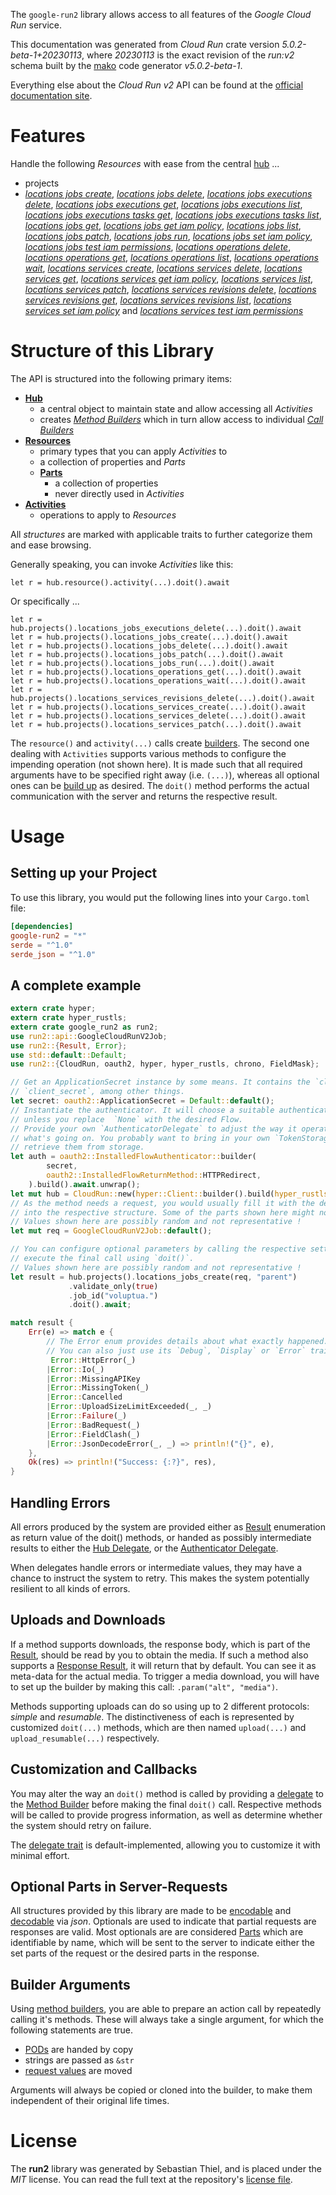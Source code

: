 <!---
DO NOT EDIT !
This file was generated automatically from 'src/generator/templates/api/README.md.mako'
DO NOT EDIT !
-->
The `google-run2` library allows access to all features of the *Google Cloud Run* service.

This documentation was generated from *Cloud Run* crate version *5.0.2-beta-1+20230113*, where *20230113* is the exact revision of the *run:v2* schema built by the [mako](http://www.makotemplates.org/) code generator *v5.0.2-beta-1*.

Everything else about the *Cloud Run* *v2* API can be found at the
[official documentation site](https://cloud.google.com/run/).
# Features

Handle the following *Resources* with ease from the central [hub](https://docs.rs/google-run2/5.0.2-beta-1+20230113/google_run2/CloudRun) ... 

* projects
 * [*locations jobs create*](https://docs.rs/google-run2/5.0.2-beta-1+20230113/google_run2/api::ProjectLocationJobCreateCall), [*locations jobs delete*](https://docs.rs/google-run2/5.0.2-beta-1+20230113/google_run2/api::ProjectLocationJobDeleteCall), [*locations jobs executions delete*](https://docs.rs/google-run2/5.0.2-beta-1+20230113/google_run2/api::ProjectLocationJobExecutionDeleteCall), [*locations jobs executions get*](https://docs.rs/google-run2/5.0.2-beta-1+20230113/google_run2/api::ProjectLocationJobExecutionGetCall), [*locations jobs executions list*](https://docs.rs/google-run2/5.0.2-beta-1+20230113/google_run2/api::ProjectLocationJobExecutionListCall), [*locations jobs executions tasks get*](https://docs.rs/google-run2/5.0.2-beta-1+20230113/google_run2/api::ProjectLocationJobExecutionTaskGetCall), [*locations jobs executions tasks list*](https://docs.rs/google-run2/5.0.2-beta-1+20230113/google_run2/api::ProjectLocationJobExecutionTaskListCall), [*locations jobs get*](https://docs.rs/google-run2/5.0.2-beta-1+20230113/google_run2/api::ProjectLocationJobGetCall), [*locations jobs get iam policy*](https://docs.rs/google-run2/5.0.2-beta-1+20230113/google_run2/api::ProjectLocationJobGetIamPolicyCall), [*locations jobs list*](https://docs.rs/google-run2/5.0.2-beta-1+20230113/google_run2/api::ProjectLocationJobListCall), [*locations jobs patch*](https://docs.rs/google-run2/5.0.2-beta-1+20230113/google_run2/api::ProjectLocationJobPatchCall), [*locations jobs run*](https://docs.rs/google-run2/5.0.2-beta-1+20230113/google_run2/api::ProjectLocationJobRunCall), [*locations jobs set iam policy*](https://docs.rs/google-run2/5.0.2-beta-1+20230113/google_run2/api::ProjectLocationJobSetIamPolicyCall), [*locations jobs test iam permissions*](https://docs.rs/google-run2/5.0.2-beta-1+20230113/google_run2/api::ProjectLocationJobTestIamPermissionCall), [*locations operations delete*](https://docs.rs/google-run2/5.0.2-beta-1+20230113/google_run2/api::ProjectLocationOperationDeleteCall), [*locations operations get*](https://docs.rs/google-run2/5.0.2-beta-1+20230113/google_run2/api::ProjectLocationOperationGetCall), [*locations operations list*](https://docs.rs/google-run2/5.0.2-beta-1+20230113/google_run2/api::ProjectLocationOperationListCall), [*locations operations wait*](https://docs.rs/google-run2/5.0.2-beta-1+20230113/google_run2/api::ProjectLocationOperationWaitCall), [*locations services create*](https://docs.rs/google-run2/5.0.2-beta-1+20230113/google_run2/api::ProjectLocationServiceCreateCall), [*locations services delete*](https://docs.rs/google-run2/5.0.2-beta-1+20230113/google_run2/api::ProjectLocationServiceDeleteCall), [*locations services get*](https://docs.rs/google-run2/5.0.2-beta-1+20230113/google_run2/api::ProjectLocationServiceGetCall), [*locations services get iam policy*](https://docs.rs/google-run2/5.0.2-beta-1+20230113/google_run2/api::ProjectLocationServiceGetIamPolicyCall), [*locations services list*](https://docs.rs/google-run2/5.0.2-beta-1+20230113/google_run2/api::ProjectLocationServiceListCall), [*locations services patch*](https://docs.rs/google-run2/5.0.2-beta-1+20230113/google_run2/api::ProjectLocationServicePatchCall), [*locations services revisions delete*](https://docs.rs/google-run2/5.0.2-beta-1+20230113/google_run2/api::ProjectLocationServiceRevisionDeleteCall), [*locations services revisions get*](https://docs.rs/google-run2/5.0.2-beta-1+20230113/google_run2/api::ProjectLocationServiceRevisionGetCall), [*locations services revisions list*](https://docs.rs/google-run2/5.0.2-beta-1+20230113/google_run2/api::ProjectLocationServiceRevisionListCall), [*locations services set iam policy*](https://docs.rs/google-run2/5.0.2-beta-1+20230113/google_run2/api::ProjectLocationServiceSetIamPolicyCall) and [*locations services test iam permissions*](https://docs.rs/google-run2/5.0.2-beta-1+20230113/google_run2/api::ProjectLocationServiceTestIamPermissionCall)




# Structure of this Library

The API is structured into the following primary items:

* **[Hub](https://docs.rs/google-run2/5.0.2-beta-1+20230113/google_run2/CloudRun)**
    * a central object to maintain state and allow accessing all *Activities*
    * creates [*Method Builders*](https://docs.rs/google-run2/5.0.2-beta-1+20230113/google_run2/client::MethodsBuilder) which in turn
      allow access to individual [*Call Builders*](https://docs.rs/google-run2/5.0.2-beta-1+20230113/google_run2/client::CallBuilder)
* **[Resources](https://docs.rs/google-run2/5.0.2-beta-1+20230113/google_run2/client::Resource)**
    * primary types that you can apply *Activities* to
    * a collection of properties and *Parts*
    * **[Parts](https://docs.rs/google-run2/5.0.2-beta-1+20230113/google_run2/client::Part)**
        * a collection of properties
        * never directly used in *Activities*
* **[Activities](https://docs.rs/google-run2/5.0.2-beta-1+20230113/google_run2/client::CallBuilder)**
    * operations to apply to *Resources*

All *structures* are marked with applicable traits to further categorize them and ease browsing.

Generally speaking, you can invoke *Activities* like this:

```Rust,ignore
let r = hub.resource().activity(...).doit().await
```

Or specifically ...

```ignore
let r = hub.projects().locations_jobs_executions_delete(...).doit().await
let r = hub.projects().locations_jobs_create(...).doit().await
let r = hub.projects().locations_jobs_delete(...).doit().await
let r = hub.projects().locations_jobs_patch(...).doit().await
let r = hub.projects().locations_jobs_run(...).doit().await
let r = hub.projects().locations_operations_get(...).doit().await
let r = hub.projects().locations_operations_wait(...).doit().await
let r = hub.projects().locations_services_revisions_delete(...).doit().await
let r = hub.projects().locations_services_create(...).doit().await
let r = hub.projects().locations_services_delete(...).doit().await
let r = hub.projects().locations_services_patch(...).doit().await
```

The `resource()` and `activity(...)` calls create [builders][builder-pattern]. The second one dealing with `Activities` 
supports various methods to configure the impending operation (not shown here). It is made such that all required arguments have to be 
specified right away (i.e. `(...)`), whereas all optional ones can be [build up][builder-pattern] as desired.
The `doit()` method performs the actual communication with the server and returns the respective result.

# Usage

## Setting up your Project

To use this library, you would put the following lines into your `Cargo.toml` file:

```toml
[dependencies]
google-run2 = "*"
serde = "^1.0"
serde_json = "^1.0"
```

## A complete example

```Rust
extern crate hyper;
extern crate hyper_rustls;
extern crate google_run2 as run2;
use run2::api::GoogleCloudRunV2Job;
use run2::{Result, Error};
use std::default::Default;
use run2::{CloudRun, oauth2, hyper, hyper_rustls, chrono, FieldMask};

// Get an ApplicationSecret instance by some means. It contains the `client_id` and 
// `client_secret`, among other things.
let secret: oauth2::ApplicationSecret = Default::default();
// Instantiate the authenticator. It will choose a suitable authentication flow for you, 
// unless you replace  `None` with the desired Flow.
// Provide your own `AuthenticatorDelegate` to adjust the way it operates and get feedback about 
// what's going on. You probably want to bring in your own `TokenStorage` to persist tokens and
// retrieve them from storage.
let auth = oauth2::InstalledFlowAuthenticator::builder(
        secret,
        oauth2::InstalledFlowReturnMethod::HTTPRedirect,
    ).build().await.unwrap();
let mut hub = CloudRun::new(hyper::Client::builder().build(hyper_rustls::HttpsConnectorBuilder::new().with_native_roots().https_or_http().enable_http1().enable_http2().build()), auth);
// As the method needs a request, you would usually fill it with the desired information
// into the respective structure. Some of the parts shown here might not be applicable !
// Values shown here are possibly random and not representative !
let mut req = GoogleCloudRunV2Job::default();

// You can configure optional parameters by calling the respective setters at will, and
// execute the final call using `doit()`.
// Values shown here are possibly random and not representative !
let result = hub.projects().locations_jobs_create(req, "parent")
             .validate_only(true)
             .job_id("voluptua.")
             .doit().await;

match result {
    Err(e) => match e {
        // The Error enum provides details about what exactly happened.
        // You can also just use its `Debug`, `Display` or `Error` traits
         Error::HttpError(_)
        |Error::Io(_)
        |Error::MissingAPIKey
        |Error::MissingToken(_)
        |Error::Cancelled
        |Error::UploadSizeLimitExceeded(_, _)
        |Error::Failure(_)
        |Error::BadRequest(_)
        |Error::FieldClash(_)
        |Error::JsonDecodeError(_, _) => println!("{}", e),
    },
    Ok(res) => println!("Success: {:?}", res),
}

```
## Handling Errors

All errors produced by the system are provided either as [Result](https://docs.rs/google-run2/5.0.2-beta-1+20230113/google_run2/client::Result) enumeration as return value of
the doit() methods, or handed as possibly intermediate results to either the 
[Hub Delegate](https://docs.rs/google-run2/5.0.2-beta-1+20230113/google_run2/client::Delegate), or the [Authenticator Delegate](https://docs.rs/yup-oauth2/*/yup_oauth2/trait.AuthenticatorDelegate.html).

When delegates handle errors or intermediate values, they may have a chance to instruct the system to retry. This 
makes the system potentially resilient to all kinds of errors.

## Uploads and Downloads
If a method supports downloads, the response body, which is part of the [Result](https://docs.rs/google-run2/5.0.2-beta-1+20230113/google_run2/client::Result), should be
read by you to obtain the media.
If such a method also supports a [Response Result](https://docs.rs/google-run2/5.0.2-beta-1+20230113/google_run2/client::ResponseResult), it will return that by default.
You can see it as meta-data for the actual media. To trigger a media download, you will have to set up the builder by making
this call: `.param("alt", "media")`.

Methods supporting uploads can do so using up to 2 different protocols: 
*simple* and *resumable*. The distinctiveness of each is represented by customized 
`doit(...)` methods, which are then named `upload(...)` and `upload_resumable(...)` respectively.

## Customization and Callbacks

You may alter the way an `doit()` method is called by providing a [delegate](https://docs.rs/google-run2/5.0.2-beta-1+20230113/google_run2/client::Delegate) to the 
[Method Builder](https://docs.rs/google-run2/5.0.2-beta-1+20230113/google_run2/client::CallBuilder) before making the final `doit()` call. 
Respective methods will be called to provide progress information, as well as determine whether the system should 
retry on failure.

The [delegate trait](https://docs.rs/google-run2/5.0.2-beta-1+20230113/google_run2/client::Delegate) is default-implemented, allowing you to customize it with minimal effort.

## Optional Parts in Server-Requests

All structures provided by this library are made to be [encodable](https://docs.rs/google-run2/5.0.2-beta-1+20230113/google_run2/client::RequestValue) and 
[decodable](https://docs.rs/google-run2/5.0.2-beta-1+20230113/google_run2/client::ResponseResult) via *json*. Optionals are used to indicate that partial requests are responses 
are valid.
Most optionals are are considered [Parts](https://docs.rs/google-run2/5.0.2-beta-1+20230113/google_run2/client::Part) which are identifiable by name, which will be sent to 
the server to indicate either the set parts of the request or the desired parts in the response.

## Builder Arguments

Using [method builders](https://docs.rs/google-run2/5.0.2-beta-1+20230113/google_run2/client::CallBuilder), you are able to prepare an action call by repeatedly calling it's methods.
These will always take a single argument, for which the following statements are true.

* [PODs][wiki-pod] are handed by copy
* strings are passed as `&str`
* [request values](https://docs.rs/google-run2/5.0.2-beta-1+20230113/google_run2/client::RequestValue) are moved

Arguments will always be copied or cloned into the builder, to make them independent of their original life times.

[wiki-pod]: http://en.wikipedia.org/wiki/Plain_old_data_structure
[builder-pattern]: http://en.wikipedia.org/wiki/Builder_pattern
[google-go-api]: https://github.com/google/google-api-go-client

# License
The **run2** library was generated by Sebastian Thiel, and is placed 
under the *MIT* license.
You can read the full text at the repository's [license file][repo-license].

[repo-license]: https://github.com/Byron/google-apis-rsblob/main/LICENSE.md

